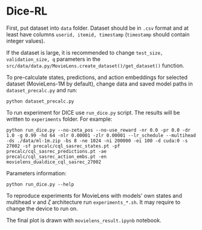 # Dice-RL

First, put dataset into ```data``` folder. Dataset should be in ```.csv``` format and at least have columns ```userid, itemid, timestamp``` (```timestamp``` should contain integer values).

If the dataset is large, it is recommended to change ```test_size, validation_size, q``` parameters in the ```src/data/data.py/MovieLens.create_dataset()/get_dataset()``` function.

To pre-calculate states, predictions, and action embeddings for selected dataset (MovieLens-1M by default), change data and saved model paths in ```dataset_precalc.py``` and run:

```
python dataset_precalc.py
```

To run experiment for DICE use ```run_dice.py``` script. The results will be written to ```experiments``` folder. For example:

```
python run_dice.py --no-zeta_pos --no-use_reward -nr 0.0 -pr 0.0 -dr 1.0 -g 0.99 -hd 64 -nlr 0.00001 -zlr 0.00001 --lr_schedule --multihead -ds ./data/ml-1m.zip -bs 8 -ne 1024 -ni 200000 -ei 100 -d cuda:0 -s 27002 -sf precalc/cql_sasrec_states.pt -pf precalc/cql_sasrec_predictions.pt -ae precalc/cql_sasrec_action_embs.pt -en movielens_dualdice_cql_sasrec_27002
```

Parameters information:

```
python run_dice.py --help
```

To reproduce experiments for MovieLens with models' own states and multihead $\nu$ and $\zeta$ architecture run ```experiments_*.sh```. It may require to change the device to run on.

The final plot is drawn with ```movielens_result.ipynb``` notebook.

